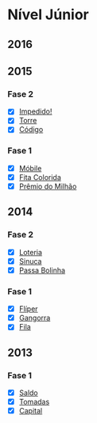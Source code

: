 # Nível Júnior

## 2016

## 2015
### Fase 2
  - [x] [Impedido!](/2015/fase2/impedido.poti)
  - [x] [Torre](/2015/fase2/torre.poti)
  - [x] [Código](/2015/fase2/codigo.poti)

### Fase 1
  - [x] [Móbile](/2015/fase1/mobile.poti)
  - [x] [Fita Colorida](/2015/fase1/fita.poti)
  - [x] [Prêmio do Milhão](/2015/fase1/premio.poti)

## 2014
### Fase 2
  - [x] [Loteria](/2014/fase2/loteria.poti)
  - [x] [Sinuca](/2014/fase2/sinuca.poti)
  - [x] [Passa Bolinha](/2014/fase2/bolinha.poti)

### Fase 1
  - [x] [Flíper](/2014/fase1/fliper.poti)
  - [x] [Gangorra](/2014/fase1/gangorra.poti)
  - [x] [Fila](/2014/fase1/fila.poti)

## 2013
### Fase 1
  - [x] [Saldo](/2013/fase1/saldo.poti)
  - [x] [Tomadas](/2013/fase1/tomadas.poti)
  - [x] [Capital](/2013/fase1/capital.poti)
